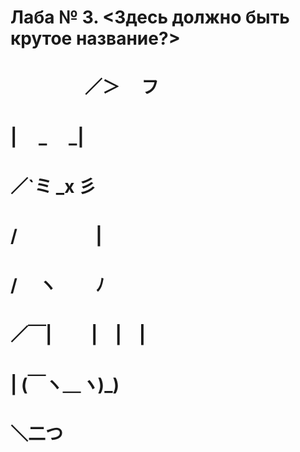 ﻿# Лаба № 3. <Здесь должно быть крутое название?>
# 
# 
# 
# 　　　　   ／＞　 フ 
#        | 　_　 _| 
#       ／`ミ _x 彡 
#      /　　　 　 | 
#     /　 ヽ　　 ﾉ 
# ／￣|　　 |　|　| 
# | (￣ヽ＿_ヽ_)_) 
#  ＼二つ 